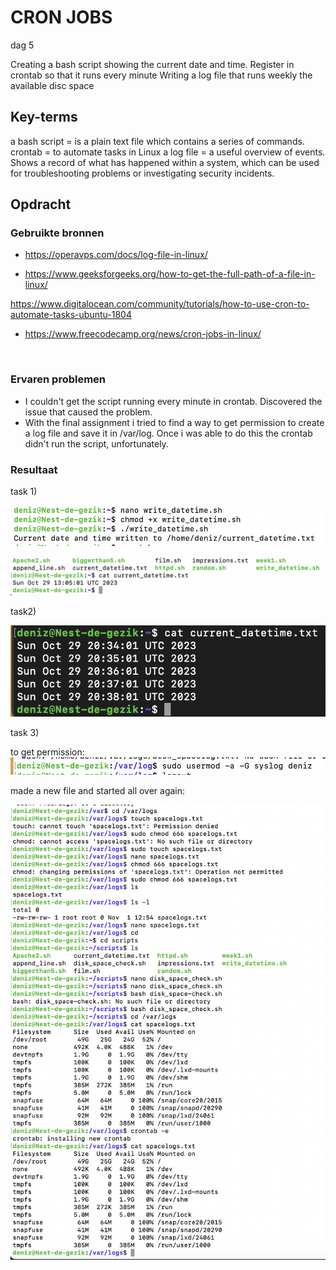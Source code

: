 # CRON JOBS

dag 5

Creating a bash script showing the current date and time.
Register in crontab so that it runs every minute
Writing a log file that runs weekly the available disc space
<br>

## Key-terms
a bash script = is a plain text file which contains a series of commands.
crontab = to automate tasks in Linux
a log file = a useful overview of events. Shows a record of what has happened within a system, which can be used for troubleshooting problems or investigating security incidents.

## Opdracht
### Gebruikte bronnen

- https://operavps.com/docs/log-file-in-linux/

- https://www.geeksforgeeks.org/how-to-get-the-full-path-of-a-file-in-linux/

https://www.digitalocean.com/community/tutorials/how-to-use-cron-to-automate-tasks-ubuntu-1804

- https://www.freecodecamp.org/news/cron-jobs-in-linux/

<br>

### Ervaren problemen
- I couldn't get the script running every minute in crontab. Discovered the issue that caused the problem.
- With the final assignment i tried to find a way to get permission to create a log file and save it in /var/log. Once i was able to do this the crontab didn't run the script, unfortunately.  

### Resultaat

task 1)


![Alt text](<../00_includes/Terminal date & time.png>)

![Alt text](<../00_includes/date & time.png>)


task2)


![Alt text](../00_includes/current_datetime.png)



task 3)

to get permission:
![Alt text](<../00_includes/sudo syslog.png>)

made a new file and started all over again:

![Alt text](<@Weekly cron jobs.png>)
